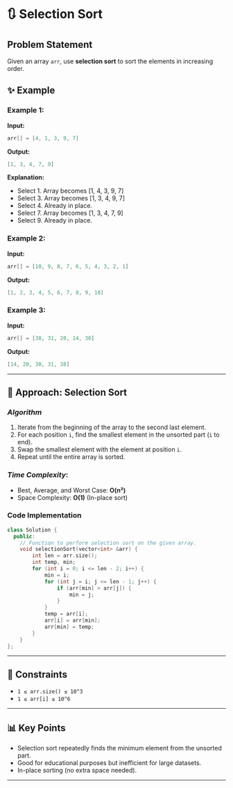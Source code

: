 # 🔃 Selection Sort

## Problem Statement

Given an array `arr`, use **selection sort** to sort the elements in increasing order.

## ✨ Example

### Example 1:

**Input:**
```cpp
arr[] = [4, 1, 3, 9, 7]
```
**Output:**
```cpp
[1, 3, 4, 7, 9]
```
**Explanation:**
- Select 1. Array becomes [1, 4, 3, 9, 7]
- Select 3. Array becomes [1, 3, 4, 9, 7]
- Select 4. Already in place.
- Select 7. Array becomes [1, 3, 4, 7, 9]
- Select 9. Already in place.

### Example 2:

**Input:**
```cpp
arr[] = [10, 9, 8, 7, 6, 5, 4, 3, 2, 1]
```
**Output:**
```cpp
[1, 2, 3, 4, 5, 6, 7, 8, 9, 10]
```

### Example 3:

**Input:**
```cpp
arr[] = [38, 31, 20, 14, 30]
```
**Output:**
```cpp
[14, 20, 30, 31, 38]
```

---

## 🚀 Approach: Selection Sort

### *Algorithm*
1. Iterate from the beginning of the array to the second last element.
2. For each position `i`, find the smallest element in the unsorted part (`i` to end).
3. Swap the smallest element with the element at position `i`.
4. Repeat until the entire array is sorted.

### *Time Complexity*:
- Best, Average, and Worst Case: **O(n²)**
- Space Complexity: **O(1)** (In-place sort)

### Code Implementation

```cpp
class Solution {
  public:
    // Function to perform selection sort on the given array.
    void selectionSort(vector<int> &arr) {
        int len = arr.size();
        int temp, min;
        for (int i = 0; i <= len - 2; i++) {
            min = i;
            for (int j = i; j <= len - 1; j++) {
                if (arr[min] > arr[j]) {
                    min = j;
                }
            }
            temp = arr[i];
            arr[i] = arr[min];
            arr[min] = temp;
        }
    }
};
```

---

## 🔧 Constraints
- `1 ≤ arr.size() ≤ 10^3`
- `1 ≤ arr[i] ≤ 10^6`

---

## 📊 Key Points
- Selection sort repeatedly finds the minimum element from the unsorted part.
- Good for educational purposes but inefficient for large datasets.
- In-place sorting (no extra space needed).

---
